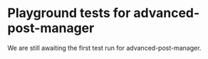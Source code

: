 # Playground tests for advanced-post-manager
We are still awaiting the first test run for advanced-post-manager.
